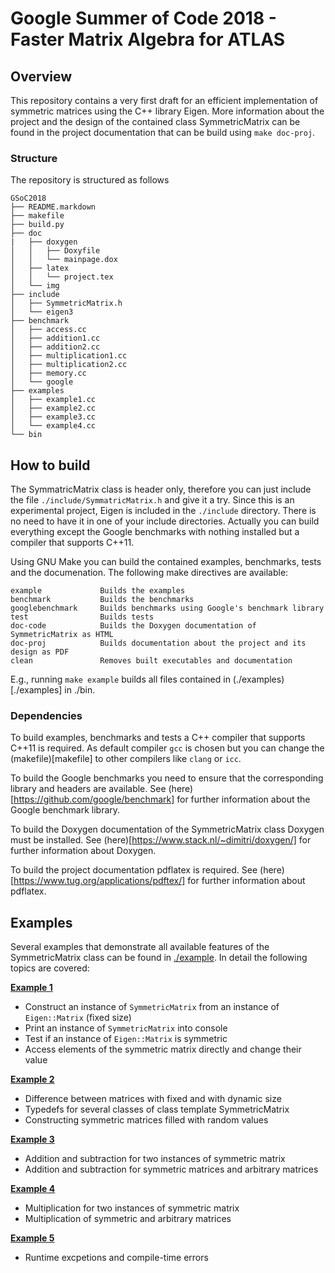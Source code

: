 # Google Summer of Code 2018 - Faster Matrix Algebra for ATLAS #

## Overview ##

This repository contains a very first draft for an efficient implementation of symmetric matrices using the C++ library Eigen. More information about the project and the design of the contained class SymmetricMatrix can be found in the project documentation that can be build using ``make doc-proj``.

### Structure ###

The repository is structured as follows

    GSoC2018
    ├── README.markdown             
    ├── makefile 
    ├── build.py                  
    ├── doc     
    |   ├── doxygen
    │   │   ├── Doxyfile
    │   │   └── mainpage.dox   
    │   ├── latex
    │   │   └── project.tex
    │   └── img
    ├── include
    │   ├── SymmetricMatrix.h
    │   └── eigen3
    ├── benchmark
    │   ├── access.cc
    │   ├── addition1.cc
    │   ├── addition2.cc
    │   ├── multiplication1.cc
    │   ├── multiplication2.cc
    │   ├── memory.cc
    │   └── google
    ├── examples
    │   ├── example1.cc
    │   ├── example2.cc
    │   ├── example3.cc
    │   └── example4.cc
    └── bin

## How to build ##

The SymmatricMatrix class is header only, therefore you can just include the file ``./include/SymmatricMatrix.h`` and give it a try.
Since this is an experimental project, Eigen is included in the ``./include`` directory. There is no need to have it in one of your include directories. Actually you can build everything except the Google benchmarks with nothing installed but a compiler that supports C++11.

Using GNU Make you can build the contained examples, benchmarks, tests and the documenation. The following make directives are available:

    example             Builds the examples
    benchmark           Builds the benchmarks
    googlebenchmark     Builds benchmarks using Google's benchmark library
    test                Builds tests
    doc-code            Builds the Doxygen documentation of SymmetricMatrix as HTML
    doc-proj            Builds documentation about the project and its design as PDF
    clean               Removes built executables and documentation

E.g., running ``make example`` builds all files contained in (./examples)[./examples] in ./bin. 

### Dependencies ###

To build examples, benchmarks and tests a C++ compiler that supports C++11 is required. As default compiler ``gcc`` is chosen but you can change the (makefile)[makefile] to other compilers like ``clang`` or ``icc``.

To build the Google benchmarks you need to ensure that the corresponding library and headers are available. See (here)[https://github.com/google/benchmark] for further information about the Google benchmark library.

To build the Doxygen documentation of the SymmetricMatrix class Doxygen must be installed. See (here)[https://www.stack.nl/~dimitri/doxygen/] for further information about Doxygen.

To build the project documentation pdflatex is required. See (here)[https://www.tug.org/applications/pdftex/] for further information about pdflatex.

## Examples ##

Several examples that demonstrate all available features of the SymmetricMatrix class can be found in [./example](./doc/Documentation.pdf). In detail the following topics are covered:

**[Example 1](./examples/example1.cc)**
- Construct an instance of ``SymmetricMatrix`` from an instance of ``Eigen::Matrix`` (fixed size)
- Print an instance of ``SymmetricMatrix`` into console
- Test if an instance of ``Eigen::Matrix`` is symmetric
- Access elements of the symmetric matrix directly and change their value

**[Example 2](./examples/example2.cc)**
- Difference between matrices with fixed and with dynamic size
- Typedefs for several classes of class template SymmetricMatrix
- Constructing symmetric matrices filled with random values

**[Example 3](./examples/example3.cc)**
- Addition and subtraction for two instances of symmetric matrix
- Addition and subtraction for symmetric matrices and arbitrary matrices

**[Example 4](./examples/example4.cc)**
- Multiplication for two instances of symmetric matrix
- Multiplication of symmetric and arbitrary matrices

**[Example 5](./examples/example5.cc)**
- Runtime excpetions and compile-time errors




